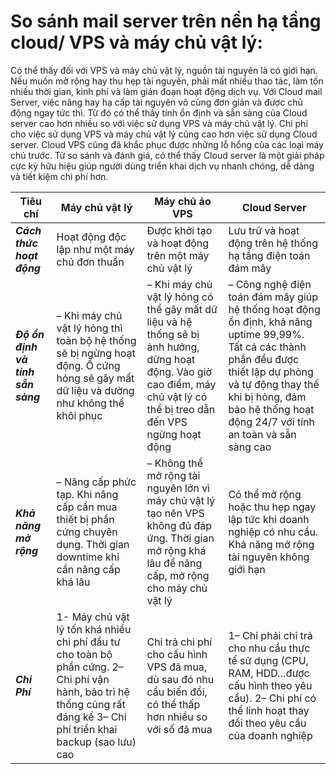 # So sánh mail server trên nền hạ tầng cloud/ VPS và máy chủ vật lý:

Có thể thấy đối với VPS và máy chủ vật lý, nguồn tài nguyên là có giới hạn. Nếu muốn mở rộng hay thu hẹp tài nguyên, phải mất nhiều thao tác, làm tốn nhiều thời gian, kinh phí và làm gián đoạn hoạt động dịch vụ. Với Cloud mail Server, việc nâng hay hạ cấp tài nguyên vô cùng đơn giản và được chủ động ngay tức thì. Từ đó có thể thấy tính ổn định và sẵn sàng của Cloud server cao hơn nhiều so với việc sử dụng VPS và máy chủ vật lý. Chi phí cho việc sử dụng VPS và máy chủ vật lý cũng cao hơn việc sử dụng Cloud server. Cloud VPS cũng đã khắc phục được những lỗ hổng của các loại máy chủ trước. Từ so sánh và đánh giá, có thể thấy Cloud server là một giải pháp cực kỳ hữu hiệu giúp người dùng triển khai dịch vụ nhanh chóng, dễ dàng và tiết kiệm chi phí hơn.

|Tiêu chí|Máy chủ vật lý|Máy chủ ảo VPS|Cloud Server|
|-|-|-|-|
|***Cách thức hoạt động***|Hoạt động độc lập như một máy chủ đơn thuần|Được khởi tạo và hoạt động trên một máy chủ vật lý|Lưu trữ và hoạt động trên hệ thống hạ tầng điện toán đám mây|
|***Độ ổn định và tính sẵn sàng***|– Khi máy chủ vật lý hỏng thì toàn bộ hệ thống sẽ bị ngừng hoạt động. Ổ cứng hỏng sẽ gây mất dữ liệu và dường như không thể khôi phục|– Khi máy chủ vật lý hỏng có thể gây mất dữ liệu và hệ thống sẽ bị ảnh hưởng, dừng hoạt động. Vào giờ cao điểm, máy chủ vật lý có thể bị treo dẫn đến VPS ngừng hoạt động|– Công nghệ điện toán đám mây giúp hệ thống hoạt động ổn định, khả năng uptime 99,99%.  Tất cả các thành phần đều được thiết lập dự phòng và tự động thay thế khi bị hỏng, đảm bảo hệ thống hoạt động 24/7 với tính an toàn và sẵn sàng cao|
|***Khả năng mở rộng***|– Nâng cấp phức tạp. Khi nâng cấp cần mua thiết bị phần cứng chuyên dụng. Thời gian downtime khi cần nâng cấp khá lâu|– Không thể mở rộng tài nguyên lớn vì máy chủ vật lý tạo nên VPS không đủ đáp ứng. Thời gian mở rộng khá lâu để nâng cấp, mở rộng cho máy chủ vật lý| Có thể mở rộng hoặc thu hẹp ngay lập tức khi doanh nghiệp có nhu cầu. Khả năng mở rộng tài nguyên không giới hạn|
|***Chi Phí***|1- Máy chủ vật lý tốn khá nhiều chi phí đầu tư cho toàn bộ phần cứng. 2– Chi phí vận hành, bảo trì hệ thống cũng rất đáng kể 3– Chi phí triển khai backup (sao lưu) cao|Chi trả chi phí cho cấu hình VPS đã mua, dù sau đó nhu cầu biến đổi, có thể thấp hơn nhiều so với số đã mua|1– Chỉ phải chi trả cho nhu cầu thực tế sử dụng (CPU, RAM, HDD…được cấu hình theo yêu cầu). 2– Chi phí có thể linh hoạt thay đổi theo yêu cầu của doanh nghiệp|
